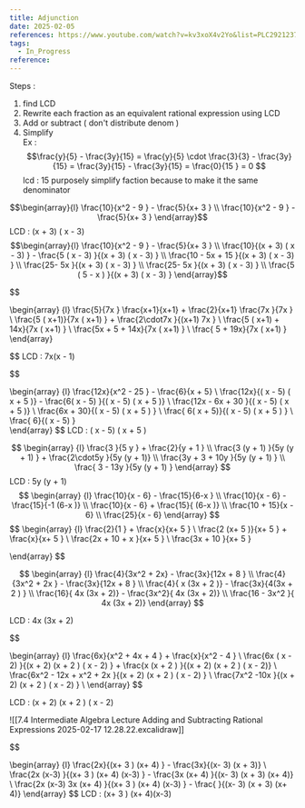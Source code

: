 ```yaml
---
title: Adjunction
date: 2025-02-05
references: https://www.youtube.com/watch?v=kv3xoX4v2Yo&list=PLC292123722B1B450&index=15
tags:
  - In_Progress
reference:
---
```



Steps  : 
 1. find LCD    
 2. Rewrite each fraction as an equivalent  rational expression  using  LCD   
 3. Add or subtract ( don't distribute  denom ) 
 4. Simplify  
Ex :  $$\frac{y}{5}  -  \frac{3y}{15}  =  \frac{y}{5} \cdot \frac{3}{3}   -  \frac{3y}{15} =  \frac{3y}{15}   -  \frac{3y}{15}  =  \frac{0}{15 }  =   0  $$ 
lcd : 15 purposely  simplify  faction because to make it the same denominator 






$$\begin{array}{l}
\frac{10}{x^2   -  9 }  - \frac{5}{x+  3 }    \\
\frac{10}{x^2   -  9 }  - \frac{5}{x+  3 }  
\end{array}$$ 
LCD :  (x +  3) ( x -  3) 
$$\begin{array}{l}
\frac{10}{x^2   -  9 }  - \frac{5}{x+  3 }    \\
\frac{10}{(x +  3) ( x -  3)  }  - \frac{5 ( x -  3) }{(x +  3) ( x -  3) }    \\
\frac{10  - 5x   +  15  }{(x +  3) ( x -  3)  }   \\
\frac{25- 5x  }{(x +  3) ( x -  3)  }   \\
\frac{25- 5x  }{(x +  3) ( x -  3)  }   \\
\frac{5 ( 5 - x  )  }{(x +  3) ( x -  3)  }  
\end{array}$$





$$

\begin{array} {l}
\frac{5}{7x  } \frac{x+1}{x+1}   + \frac{2}{x+1} \frac{7x }{7x }    \\
\frac{5 ( x+1)}{7x ( x+1)  }   + \frac{2\cdot7x }{(x+1) 7x }   \\
\frac{5 ( x+1)  +  14x}{7x ( x+1)  }     \\ 
\frac{5x   +  5 +  14x}{7x ( x+1)  }     \\
\frac{  5 +  19x}{7x ( x+1)  }    
\end{array} 

$$
LCD  :   7x(x - 1)  

$$

\begin{array} {l}
\frac{12x}{x^2  -  25 } -  \frac{6}{x +  5}   \\
\frac{12x}{( x  - 5)  ( x  + 5 )} -  \frac{6( x  - 5)  }{( x  - 5)  ( x  + 5 )}   \\
\frac{12x  - 6x +  30  }{( x  - 5)  ( x  + 5 )}   \\
\frac{6x +   30}{( x  - 5)  ( x  + 5 )  }     \\
\frac{ 6( x    +  5)}{( x  - 5)  ( x  + 5 )  }      \\
\frac{ 6}{( x  - 5)  }    
\end{array} 
$$
LCD  :   ( x  - 5)  ( x  + 5 )


$$
\begin{array} {l}
 \frac{3 }{5 y  } +  \frac{2}{y  +  1 }  
 \\
 \frac{3 (y + 1) }{5y (y + 1) } +  \frac{2\cdot5y }{5y (y + 1)}    \\
 \frac{3y + 3  + 10y  }{5y (y + 1) }    \\
 \frac{ 3  -  13y  }{5y (y + 1) }  
\end{array}
$$
LCD  :  5y (y + 1)
$$
\begin{array} {l}
\frac{10}{x  - 6}  - \frac{15}{6-x } \\
\frac{10}{x  - 6}  - \frac{15}{-1  (6-x )}  \\
\frac{10}{x  - 6}     +  \frac{15}{ (6-x )}  \\
\frac{10 + 15}{x  - 6}       \\
\frac{25}{x  - 6}  
\end{array}
$$ 
$$
\begin{array} {l}
\frac{2}{1 }  +  \frac{x}{x+  5 } \\
\frac{2 (x+  5 )}{x+  5 } + \frac{x}{x+  5 } \\
\frac{2x    + 10   + x  }{x+  5 }  \\
\frac{3x    + 10  }{x+  5 } 
 
\end{array}
$$

$$
\begin{array} {l}
\frac{4}{3x^2   + 2x}   -  \frac{3x}{12x +  8 } \\
\frac{4}{3x^2   + 2x }   -  \frac{3x}{12x +  8 }  \\
\frac{4}{ x (3x  + 2 )}   -  \frac{3x}{4(3x  + 2 ) }  \\
\frac{16}{ 4x (3x + 2)}   -  \frac{3x^2}{ 4x (3x + 2)}  \\
\frac{16  - 3x^2 }{ 4x (3x + 2)} 
\end{array}
$$

LCD  :  4x (3x + 2)


$$

\begin{array} {l}
\frac{6x}{x^2  +  4x   + 4 }   +  \frac{x}{x^2 -  4 } \\
\frac{6x  ( x - 2) }{(x +  2) (x + 2 ) ( x - 2) }   + \frac{x (x + 2 ) }{(x +  2) (x + 2 ) ( x - 2)}   \\   
\frac{6x^2 - 12x   +  x^2 + 2x  }{(x +  2) (x + 2 ) ( x - 2) }    \\
\frac{7x^2 -10x  }{(x +  2) (x + 2 ) ( x - 2) }   \\
\end{array}
$$

LCD  :  (x +  2) (x + 2 ) ( x - 2)

![[7.4 Intermediate Algebra Lecture  Adding and Subtracting Rational Expressions 2025-02-17 12.28.22.excalidraw]]

$$

\begin{array} {l} 
\frac{2x}{(x+ 3 ) (x+ 4) } - \frac{3x}{(x- 3) (x  + 3)}  \\
\frac{2x (x-3) }{(x+ 3 ) (x+ 4) (x-3)  } - \frac{3x (x+ 4) }{(x- 3) (x  + 3) (x+ 4)}  \\
\frac{2x (x-3) 3x (x+ 4)  }{(x+ 3 ) (x+ 4) (x-3)  } - \frac{ }{(x- 3) (x  + 3) (x+ 4)} 
\end{array}
$$ LCD : (x+ 3 ) (x+ 4)(x-3)